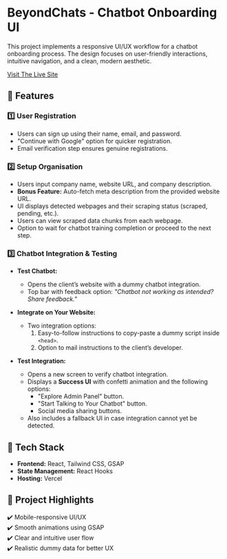# BeyondChats - Chatbot Onboarding UI  

This project implements a responsive UI/UX workflow for a chatbot onboarding process. The design focuses on user-friendly interactions, intuitive navigation, and a clean, modern aesthetic.  

[Visit The Live Site](https://pancake-bots.vercel.app/)

## 🚀 Features  

### 1️⃣ User Registration  
- Users can sign up using their name, email, and password.  
- "Continue with Google" option for quicker registration.  
- Email verification step ensures genuine registrations.  

### 2️⃣ Setup Organisation  
- Users input company name, website URL, and company description.  
- **Bonus Feature:** Auto-fetch meta description from the provided website URL.  
- UI displays detected webpages and their scraping status (scraped, pending, etc.).  
- Users can view scraped data chunks from each webpage.  
- Option to wait for chatbot training completion or proceed to the next step.  

### 3️⃣ Chatbot Integration & Testing  
- **Test Chatbot:**  
  - Opens the client’s website with a dummy chatbot integration.  
  - Top bar with feedback option: *"Chatbot not working as intended? Share feedback."*  

- **Integrate on Your Website:**  
  - Two integration options:  
    1. Easy-to-follow instructions to copy-paste a dummy script inside `<head>`.  
    2. Option to mail instructions to the client’s developer.  

- **Test Integration:**  
  - Opens a new screen to verify chatbot integration.  
  - Displays a **Success UI** with confetti animation and the following options:  
    - "Explore Admin Panel" button.  
    - "Start Talking to Your Chatbot" button.  
    - Social media sharing buttons.  
  - Also includes a fallback UI in case integration cannot yet be detected.  

## 📌 Tech Stack  
- **Frontend:** React, Tailwind CSS, GSAP  
- **State Management:** React Hooks  
- **Hosting:** Vercel 
## 🎯 Project Highlights  
✔️ Mobile-responsive UI/UX  
✔️ Smooth animations using GSAP  
✔️ Clear and intuitive user flow  
✔️ Realistic dummy data for better UX  